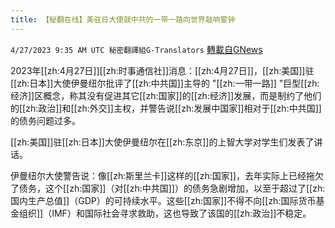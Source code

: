 ```yaml
---
title: 【秘翻在线】美驻日大使就中共的一带一路向世界敲响警钟
---
```

`4/27/2023 9:35 AM UTC 秘密翻譯組G-Translators` [轉載自GNews](https://gnews.org/articles/1257095)

         

2023年[[zh:4月27日]][[zh:时事通信社]]消息：[[zh:4月27日]]，[[zh:美国]]驻[[zh:日本]]大使伊曼纽尔批评了[[zh:中共国]]主导的 "[[zh:一带一路]] "巨型[[zh:经济]]区概念，称其没有促进其它[[zh:国家]]的[[zh:经济]]发展，而是制约了他们的[[zh:政治]]和[[zh:外交]]主权，并警告说[[zh:发展中国家]]相对于[[zh:中共国]]的债务问题过多。

[[zh:美国]]驻[[zh:日本]]大使伊曼纽尔在[[zh:东京]]的上智大学对学生们发表了讲话。

伊曼纽尔大使警告说：像[[zh:斯里兰卡]]这样的[[zh:国家]]，去年实际上已经拖欠了债务，这个[[zh:国家]]（对[[zh:中共国]]）的债务急剧增加，以至于超过了[[zh:国内生产总值]]（GDP）的可持续水平。这些[[zh:国家]]不得不向[[zh:国际货币基金组织]]（IMF）和国际社会寻求救助，这也导致了该国的[[zh:政治]]不稳定。
